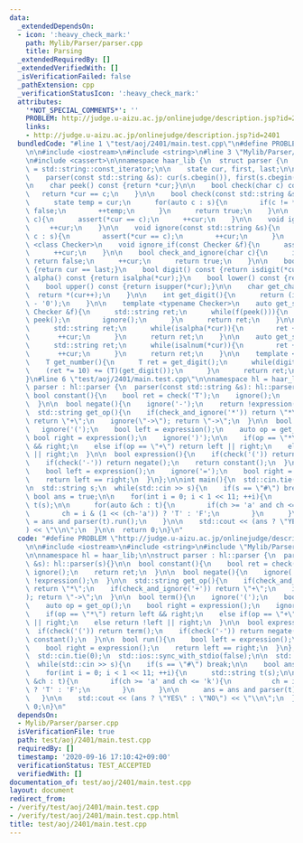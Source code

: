 ```yaml
---
data:
  _extendedDependsOn:
  - icon: ':heavy_check_mark:'
    path: Mylib/Parser/parser.cpp
    title: Parsing
  _extendedRequiredBy: []
  _extendedVerifiedWith: []
  _isVerificationFailed: false
  _pathExtension: cpp
  _verificationStatusIcon: ':heavy_check_mark:'
  attributes:
    '*NOT_SPECIAL_COMMENTS*': ''
    PROBLEM: http://judge.u-aizu.ac.jp/onlinejudge/description.jsp?id=2401
    links:
    - http://judge.u-aizu.ac.jp/onlinejudge/description.jsp?id=2401
  bundledCode: "#line 1 \"test/aoj/2401/main.test.cpp\"\n#define PROBLEM \"http://judge.u-aizu.ac.jp/onlinejudge/description.jsp?id=2401\"\
    \n\n#include <iostream>\n#include <string>\n#line 3 \"Mylib/Parser/parser.cpp\"\
    \n#include <cassert>\n\nnamespace haar_lib {\n  struct parser {\n    using state\
    \ = std::string::const_iterator;\n\n    state cur, first, last;\n\n    parser(){}\n\
    \    parser(const std::string &s): cur(s.cbegin()), first(s.cbegin()), last(s.cend()){}\n\
    \n    char peek() const {return *cur;}\n\n    bool check(char c) const {\n   \
    \   return *cur == c;\n    }\n\n    bool check(const std::string &s) const {\n\
    \      state temp = cur;\n      for(auto c : s){\n        if(c != *temp) return\
    \ false;\n        ++temp;\n      }\n      return true;\n    }\n\n    void ignore(char\
    \ c){\n      assert(*cur == c);\n      ++cur;\n    }\n\n    void ignore(){\n \
    \     ++cur;\n    }\n\n    void ignore(const std::string &s){\n      for(auto\
    \ c : s){\n        assert(*cur == c);\n        ++cur;\n      }\n    }\n\n    template\
    \ <class Checker>\n    void ignore_if(const Checker &f){\n      assert(f(*cur));\n\
    \      ++cur;\n    }\n\n    bool check_and_ignore(char c){\n      if(*cur != c)\
    \ return false;\n      ++cur;\n      return true;\n    }\n\n    bool end() const\
    \ {return cur == last;}\n    bool digit() const {return isdigit(*cur);}\n    bool\
    \ alpha() const {return isalpha(*cur);}\n    bool lower() const {return islower(*cur);}\n\
    \    bool upper() const {return isupper(*cur);}\n\n    char get_char(){\n    \
    \  return *(cur++);\n    }\n\n    int get_digit(){\n      return (int)(*(cur++)\
    \ - '0');\n    }\n\n    template <typename Checker>\n    auto get_string(const\
    \ Checker &f){\n      std::string ret;\n      while(f(peek())){\n        ret +=\
    \ peek();\n        ignore();\n      }\n      return ret;\n    }\n\n    auto get_string_alpha(){\n\
    \      std::string ret;\n      while(isalpha(*cur)){\n        ret += *cur;\n \
    \       ++cur;\n      }\n      return ret;\n    }\n\n    auto get_string_alnum(){\n\
    \      std::string ret;\n      while(isalnum(*cur)){\n        ret += *cur;\n \
    \       ++cur;\n      }\n      return ret;\n    }\n\n    template <typename T>\n\
    \    T get_number(){\n      T ret = get_digit();\n      while(digit()){\n    \
    \    (ret *= 10) += (T)(get_digit());\n      }\n      return ret;\n    }\n  };\n\
    }\n#line 6 \"test/aoj/2401/main.test.cpp\"\n\nnamespace hl = haar_lib;\n\nstruct\
    \ parser : hl::parser {\n  parser(const std::string &s): hl::parser(s){}\n\n \
    \ bool constant(){\n    bool ret = check('T');\n    ignore();\n    return ret;\n\
    \  }\n\n  bool negate(){\n    ignore('-');\n    return !expression();\n  }\n\n\
    \  std::string get_op(){\n    if(check_and_ignore('*')) return \"*\";\n    if(check_and_ignore('+'))\
    \ return \"+\";\n    ignore(\"->\"); return \"->\";\n  }\n\n  bool term(){\n \
    \   ignore('(');\n    bool left = expression();\n    auto op = get_op();\n   \
    \ bool right = expression();\n    ignore(')');\n\n    if(op == \"*\") return left\
    \ && right;\n    else if(op == \"+\") return left || right;\n    else return !left\
    \ || right;\n  }\n\n  bool expression(){\n    if(check('(')) return term();\n\
    \    if(check('-')) return negate();\n    return constant();\n  }\n\n  bool run(){\n\
    \    bool left = expression();\n    ignore('=');\n    bool right = expression();\n\
    \    return left == right;\n  }\n};\n\nint main(){\n  std::cin.tie(0);\n  std::ios::sync_with_stdio(false);\n\
    \n  std::string s;\n  while(std::cin >> s){\n    if(s == \"#\") break;\n\n   \
    \ bool ans = true;\n\n    for(int i = 0; i < 1 << 11; ++i){\n      std::string\
    \ t(s);\n\n      for(auto &ch : t){\n        if(ch >= 'a' and ch <= 'k'){\n  \
    \        ch = i & (1 << (ch-'a')) ? 'T' : 'F';\n        }\n      }\n\n      ans\
    \ = ans and parser(t).run();\n    }\n\n    std::cout << (ans ? \"YES\" : \"NO\"\
    ) << \"\\n\";\n  }\n\n  return 0;\n}\n"
  code: "#define PROBLEM \"http://judge.u-aizu.ac.jp/onlinejudge/description.jsp?id=2401\"\
    \n\n#include <iostream>\n#include <string>\n#include \"Mylib/Parser/parser.cpp\"\
    \n\nnamespace hl = haar_lib;\n\nstruct parser : hl::parser {\n  parser(const std::string\
    \ &s): hl::parser(s){}\n\n  bool constant(){\n    bool ret = check('T');\n   \
    \ ignore();\n    return ret;\n  }\n\n  bool negate(){\n    ignore('-');\n    return\
    \ !expression();\n  }\n\n  std::string get_op(){\n    if(check_and_ignore('*'))\
    \ return \"*\";\n    if(check_and_ignore('+')) return \"+\";\n    ignore(\"->\"\
    ); return \"->\";\n  }\n\n  bool term(){\n    ignore('(');\n    bool left = expression();\n\
    \    auto op = get_op();\n    bool right = expression();\n    ignore(')');\n\n\
    \    if(op == \"*\") return left && right;\n    else if(op == \"+\") return left\
    \ || right;\n    else return !left || right;\n  }\n\n  bool expression(){\n  \
    \  if(check('(')) return term();\n    if(check('-')) return negate();\n    return\
    \ constant();\n  }\n\n  bool run(){\n    bool left = expression();\n    ignore('=');\n\
    \    bool right = expression();\n    return left == right;\n  }\n};\n\nint main(){\n\
    \  std::cin.tie(0);\n  std::ios::sync_with_stdio(false);\n\n  std::string s;\n\
    \  while(std::cin >> s){\n    if(s == \"#\") break;\n\n    bool ans = true;\n\n\
    \    for(int i = 0; i < 1 << 11; ++i){\n      std::string t(s);\n\n      for(auto\
    \ &ch : t){\n        if(ch >= 'a' and ch <= 'k'){\n          ch = i & (1 << (ch-'a'))\
    \ ? 'T' : 'F';\n        }\n      }\n\n      ans = ans and parser(t).run();\n \
    \   }\n\n    std::cout << (ans ? \"YES\" : \"NO\") << \"\\n\";\n  }\n\n  return\
    \ 0;\n}\n"
  dependsOn:
  - Mylib/Parser/parser.cpp
  isVerificationFile: true
  path: test/aoj/2401/main.test.cpp
  requiredBy: []
  timestamp: '2020-09-16 17:10:42+09:00'
  verificationStatus: TEST_ACCEPTED
  verifiedWith: []
documentation_of: test/aoj/2401/main.test.cpp
layout: document
redirect_from:
- /verify/test/aoj/2401/main.test.cpp
- /verify/test/aoj/2401/main.test.cpp.html
title: test/aoj/2401/main.test.cpp
---
```

